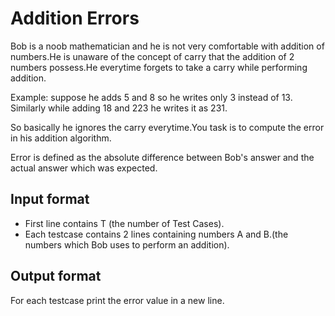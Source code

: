 # Addition Errors

Bob is a noob mathematician and he is not very comfortable with addition of numbers.He is unaware of the concept of carry that the addition of 2 numbers possess.He everytime forgets to take a carry while performing addition.

Example: suppose he adds 5 and 8 so he writes only 3 instead of 13. Similarly while adding 18 and 223 he writes it as 231.

So basically he ignores the carry everytime.You task is to compute the error in his addition algorithm.

Error is defined as the absolute difference between Bob's answer and the actual answer which was expected.

## Input format

- First line contains T (the number of Test Cases).
- Each testcase contains 2 lines containing numbers A and B.(the numbers which Bob uses to perform an addition).

## Output format

For each testcase print the error value in a new line.
